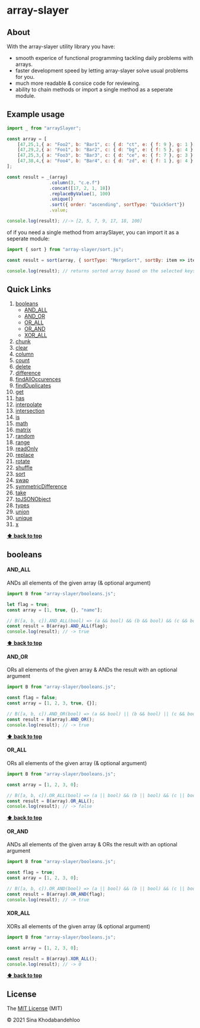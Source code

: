 # array-slayer
## About
With the array-slayer utility library you have:

- smooth experice of functional programming tackling daily problems with arrays.
- faster development speed by letting array-slayer solve usual problems for you.
- much more readable & consice code for reviewing.
- ability to chain methods or import a single method as a seperate module.

## Example usage
```js
import _ from "arraySlayer";

const array = [
    [47,25,1,{ a: "Foo2", b: "Bar1", c: { d: "ct", e: { f: 9 }, g: 1 } }],
    [47,29,2,{ a: "Foo1", b: "Bar2", c: { d: "bg", e: { f: 5 }, g: 4 } }],
    [47,25,3,{ a: "Foo3", b: "Bar3", c: { d: "ce", e: { f: 7 }, g: 3 } }],
    [47,38,4,{ a: "Foo4", b: "Bar4", c: { d: "zd", e: { f: 1 }, g: 4 } }],
];

const result = _(array)
                .column(3, "c.e.f")
                .concat([17, 2, 1, 18])
                .replaceByValue(1, 100)
                .unique()
                .sort({ order: "ascending", sortType: "QuickSort"})
                .value;

console.log(result); //-> [2, 5, 7, 9, 17, 18, 100]
```

of if you need a single method from arraySlayer, you can import it as a seperate module:

```js
import { sort } from "array-slayer/sort.js";

const result = sort(array, { sortType: "MergeSort", sortBy: item => item[3].c.d });

console.log(result); // returns sorted array based on the selected keys
```

## Quick Links
1. [booleans](#booleans)
    - [AND_ALL](#andall)
    - [AND_OR](#andor)
    - [OR_ALL](#orall)
    - [OR_AND](#orand)
    - [XOR_ALL](#xorall)
1. [chunk](#chunk)
1. [clear](#clear)
1. [column](#column)
1. [count](#count)
1. [delete](#delete)
1. [difference](#difference)
1. [findAllOccurences](#findAllOccurences)
1. [findDuplicates](#findDuplicates)
1. [get](#get)
1. [has](#has)
1. [interpolate](#interpolate)
1. [intersection](#intersection)
1. [is](#is)
1. [math](#math)
1. [matrix](#matrix)
1. [random](#random)
1. [range](#range)
1. [readOnly](#readOnly)
1. [replace](#replace)
1. [rotate](#rotate)
1. [shuffle](#shuffle)
1. [sort](#sort)
1. [swap](#swap)
1. [symmetricDifference](#symmetricDifference)
1. [take](#take)
1. [toJSONObject](#toJSONObject)
1. [types](#types)
1. [union](#union)
1. [unique](#unique)
1. [x](#x)

**[⬆ back to top](#quick-links)**

## booleans

#### **AND_ALL**

ANDs all elements of the given array (& optional argument)

```js
import B from "array-slayer/booleans.js";

let flag = true;
const array = [1, true, {}, "name"];

// B([a, b, c]).AND_ALL(bool) => (a && bool) && (b && bool) && (c && bool)
const result = B(array).AND_ALL(flag);
console.log(result); // -> true
```

**[⬆ back to top](#quick-links)**

#### **AND_OR**

ORs all elements of the given array & ANDs the result with an optional argument

```js
import B from "array-slayer/booleans.js";

const flag = false;
const array = [1, 2, 3, true, {}];

// B([a, b, c]).AND_OR(bool) => (a && bool) || (b && bool) || (c && bool)
const result = B(array).AND_OR();
console.log(result); // -> true
```

**[⬆ back to top](#quick-links)**

#### **OR_ALL**

ORs all elements of the given array (& optional argument)

```js
import B from "array-slayer/booleans.js";

const array = [1, 2, 3, 0];

// B([a, b, c]).OR_ALL(bool) => (a || bool) && (b || bool) && (c || bool)
const result = B(array).OR_ALL();
console.log(result); // -> false
```

**[⬆ back to top](#quick-links)**

#### **OR_AND**

ANDs all elements of the given array & ORs the result with  an optional argument

```js
import B from "array-slayer/booleans.js";

const flag = true;
const array = [1, 2, 3, 0];

// B([a, b, c]).OR_AND(bool) => (a || bool) && (b || bool) && (c || bool)
const result = B(array).OR_AND(flag);
console.log(result); // -> true
```

#### **XOR_ALL**

XORs all elements of the given array (& optional argument)

```js
import B from "array-slayer/booleans.js";

const array = [1, 2, 3, 0];

const result = B(array).XOR_ALL();
console.log(result); // -> 0
```

**[⬆ back to top](#quick-links)**

## License

The [MIT License][license-url] (MIT)

&copy; 2021 Sina Khodabandehloo

[license-url]:  https://github.com/Sinakhx/array-slayer/blob/master/LICENSE